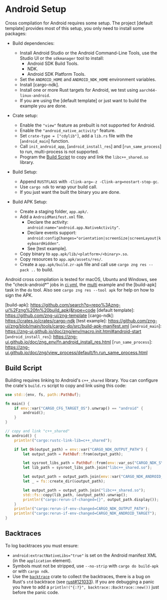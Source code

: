 # Android Setup

Cross compilation for Android requires some setup. The project [default template] provides most of this setup, 
you only need to install some packages:

* Build dependencies:
    - Install Android Studio or the Android Command-Line Tools, use the Studio UI or the `sdkmanager` tool to install:
        - Android SDK Build Tools.
        - NDK.
        - Android SDK Platform Tools.
    - Set the `ANDROID_HOME` and `ANDROID_NDK_HOME` environment variables.
    - Install [cargo-ndk].
    - Install one or more Rust targets for Android, we test using `aarch64-linux-android`.
    - If you are using the [default template] or just want to build the example you are done.

* Crate setup:
    - Enable the `"view"` feature as prebuilt is not supported for Android.
    - Enable the `"android_native_activity"` feature.
    - Set `crate-type = ["cdylib"]`, add a `lib.rs` file with the [`android_main`] function.
    - Call `init_android_app`, [`android_install_res`] and [`run_same_process`] to run, multi-process is not supported.
    - Program the [Build Script](#build-script) to copy and link the `libc++_shared.so` library.

* Build Setup:
    - Append `RUSTFLAGS` with `-Clink-arg=-z -Clink-arg=nostart-stop-gc`.
    - Use `cargo ndk` to wrap your build call.
    - If you just want the built the binary you are done.

* Build APK Setup:
    - Create a staging folder, `app.apk/`.
    - Add a `AndroidManifest.xml` file.
        - Declare the activity: `android:name="android.app.NativeActivity"`.
        - Declare events support: `android:configChanges="orientation|screenSize|screenLayout|keyboardHidden"`.
        - See [test example].
    - Copy binary to `app.apk/lib/<platform>/<binary>.so`.
    - Copy resources to `app.apk/assets/res/`.
    - Create a `app.apk/build.zr-apk` file and call use `cargo zng res --pack ..` to build.

Android cross compilation is tested for macOS, Ubuntu and Windows, see the "check-android*" jobs in [ci.yml],
the [multi](examples/multi/) example and the [build-apk] task in the `do` tool. Also see `cargo zng res --tool apk`
for help on how to sign the APK.

[ci.yml]: ../.github/workflows/ci.yml
[multi]: ../examples/multi/
[build-apk]: https://github.com/search?q=repo%3Azng-ui%2Fzng%20fn%20build_apk(&type=code
[default template]: https://github.com/zng-ui/zng-template
[cargo-ndk]: https://crates.io/crates/cargo-ndk
[test example]: https://github.com/zng-ui/zng/blob/main/tools/cargo-do/src/build-apk-manifest.xml
[`android_main`]: https://zng-ui.github.io/doc/zng/env/macro.init.html#android-start
[`android_install_res`]: https://zng-ui.github.io/doc/zng_env/fn.android_install_res.html
[`run_same_process`]: https://zng-ui.github.io/doc/zng/view_process/default/fn.run_same_process.html

## Build Script

Building requires linking to Android's `c++_shared` library. You can configure the crate's `build.rs` script
to copy and link using this code:

```rust
use std::{env, fs, path::PathBuf};

fn main() {
    if env::var("CARGO_CFG_TARGET_OS").unwrap() == "android" {
        android();
    }
}

// copy and link "c++_shared"
fn android() {
    println!("cargo:rustc-link-lib=c++_shared");

    if let Ok(output_path) = env::var("CARGO_NDK_OUTPUT_PATH") {
        let output_path = PathBuf::from(output_path);

        let sysroot_libs_path = PathBuf::from(env::var_os("CARGO_NDK_SYSROOT_LIBS_PATH").unwrap());
        let lib_path = sysroot_libs_path.join("libc++_shared.so");

        let output_path = output_path.join(env::var("CARGO_NDK_ANDROID_TARGET").unwrap());
        let _ = fs::create_dir(&output_path);

        let output_path = output_path.join("libc++_shared.so");
        std::fs::copy(lib_path, &output_path).unwrap();
        println!("cargo:rerun-if-changed={}", output_path.display());
    }
    println!("cargo:rerun-if-env-changed=CARGO_NDK_OUTPUT_PATH");
    println!("cargo:rerun-if-env-changed=CARGO_NDK_ANDROID_TARGET");
}
```

## Backtraces

To log backtraces you must ensure:

* `android:extractNativeLibs="true"` is set on the Android manifest XML (in the `application` element).
* Symbols must not be stripped, use `--no-strip` with  `cargo do build-apk` or with `cargo ndk`.
* Use the [`backtrace`] crate to collect the backtraces, there is a bug on Rust's `std` backtrace (see [rust#121033]).
  If you are debugging a panic you have to add a `println!("{:?}", backtrace::Backtrace::new())` just before the panic code.

[`backtrace`]: https://crates.io/crates/backtrace
[rust#121033]: https://github.com/rust-lang/rust/issues/121033
